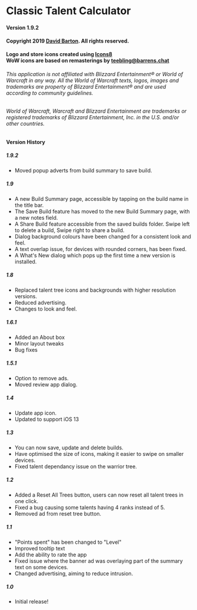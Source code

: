 # Classic Talent Calculator
#### Version 1.9.2
#### Copyright 2019 [David Barton](mailto:ctc@dbarton.uk). All rights reserved.

**Logo and store icons created using [Icons8](https://icons8.com)**\
**WoW icons are based on remasterings by [teebling@barrens.chat](https://barrens.chat)**

###### This application is not affiliated with Blizzard Entertainment® or World of Warcraft in any way. All the World of Warcraft texts, logos, images and trademarks are property of Blizzard Entertainment® and are used according to community guidelines.
###### World of Warcraft, Warcraft and Blizzard Entertainment are trademarks or registered trademarks of Blizzard Entertainment, Inc. in the U.S. and/or other countries.

#### Version History

##### 1.9.2
* Moved popup adverts from build summary to save build.

##### 1.9
* A new Build Summary page, accessible by tapping on the build name in the title bar.
* The Save Build feature has moved to the new Build Summary page, with a new notes field.
* A Share Build feature accessible from the saved builds folder. Swipe left to delete a build, Swipe right to share a build.
* Dialog background colours have been changed for a consistent look and feel.
* A text overlap issue, for devices with rounded corners, has been fixed.
* A What's New dialog which pops up the first time a new version is installed.

##### 1.8
* Replaced talent tree icons and backgrounds with higher resolution versions.
* Reduced advertising.
* Changes to look and feel.

##### 1.6.1
* Added an About box
* Minor layout tweaks
* Bug fixes

##### 1.5.1
* Option to remove ads.
* Moved review app dialog.

##### 1.4
* Update app icon.
* Updated to support iOS 13

##### 1.3
* You can now save, update and delete builds.
* Have optimised the size of icons, making it easier to swipe on smaller devices.
* Fixed talent dependancy issue on the warrior tree.

##### 1.2
* Added a Reset All Trees button, users can now reset all talent trees in one click.
* Fixed a bug causing some talents having 4 ranks instead of 5.
* Removed ad from reset tree button.

##### 1.1
* "Points spent" has been changed to "Level"
* Improved tooltip text
* Add the ability to rate the app
* Fixed issue where the banner ad was overlaying part of the summary text on some devices.
* Changed advertising, aiming to reduce intrusion.

##### 1.0
* Initial release!

